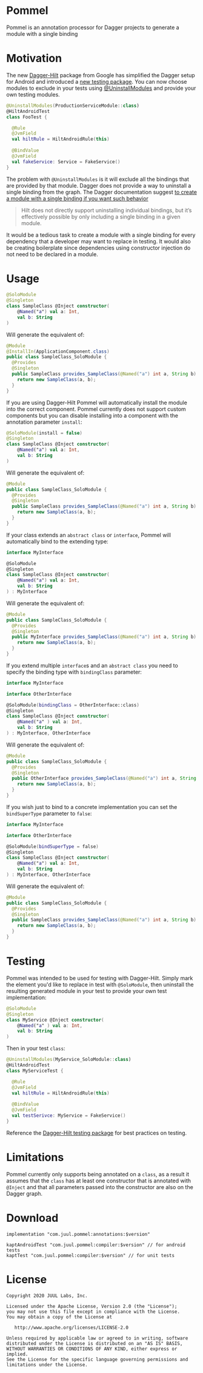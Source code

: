 # Pommel

Pommel is an annotation processor for Dagger projects to generate a module with a single binding

# Motivation

The new [Dagger-Hilt](https://dagger.dev/hilt/) package from Google has simplified the Dagger setup for
Android and introduced a [new testing package](https://dagger.dev/hilt/testing). You can now choose modules
to exclude in your tests using [@UninstallModules](https://dagger.dev/api/latest/dagger/hilt/android/testing/UninstallModules.html)
and provide your own testing modules.

```kotlin
@UninstallModules(ProductionServiceModule::class)
@HiltAndroidTest
class FooTest {

  @Rule
  @JvmField
  val hiltRule = HiltAndroidRule(this)
  
  @BindValue
  @JvmField
  val fakeService: Service = FakeService()
}
```
The problem with `@UninstallModules` is it will exclude all the bindings that are provided by that module. Dagger does
not provide a way to uninstall a single binding from the graph. The Dagger documentation suggest [to create a module with a single
binding if you want such behavior](https://dagger.dev/hilt/testing)


>Hilt does not directly support uninstalling individual bindings, but it’s effectively possible by only including a single binding in a given module.


It would be a tedious task to create a module with a single binding for every dependency that a developer may want to replace in testing. It would also be creating
boilerplate since dependencies using constructor injection do not need to be declared in a module.

# Usage

```kotlin
@SoloModule
@Singleton
class SampleClass @Inject constructor(
    @Named("a") val a: Int,
    val b: String
)
```

Will generate the equivalent of:

```java
@Module
@InstallIn(ApplicationComponent.class)
public class SampleClass_SoloModule {
  @Provides
  @Singleton
  public SampleClass provides_SampleClass(@Named("a") int a, String b) {
    return new SampleClass(a, b);
  }
}
```

If you are using Dagger-Hilt Pommel will automatically install the module into the correct component. Pommel currently does not support custom
components but you can disable installing into a component with the annotation parameter `install`:

```kotlin
@SoloModule(install = false)
@Singleton
class SampleClass @Inject constructor(
    @Named("a") val a: Int,
    val b: String
)
```

Will generate the equivalent of:

```java
@Module
public class SampleClass_SoloModule {
  @Provides
  @Singleton
  public SampleClass provides_SampleClass(@Named("a") int a, String b) {
    return new SampleClass(a, b);
  }
}
```

If your class extends an `abstract class` or `interface`, Pommel will automatically bind to the extending type:

```kotlin
interface MyInterface

@SoloModule
@Singleton
class SampleClass @Inject constructor(
    @Named("a") val a: Int,
    val b: String
) : MyInterface
```

Will generate the equivalent of:

```java
@Module
public class SampleClass_SoloModule {
  @Provides
  @Singleton
  public MyInterface provides_SampleClass(@Named("a") int a, String b) {
    return new SampleClass(a, b);
  }
}
```

If you extend multiple `interface`s and an `abstract class` you need to specify the binding type with `bindingClass` parameter:

```kotlin
interface MyInterface

interface OtherInterface

@SoloModule(bindingClass = OtherInterface::class)
@Singleton
class SampleClass @Inject constructor(
    @Named("a" ) val a: Int,
    val b: String
) : MyInterface, OtherInterface
```

Will generate the equivalent of:

```java
@Module
public class SampleClass_SoloModule {
  @Provides
  @Singleton
  public OtherInterface provides_SampleClass(@Named("a") int a, String b) {
    return new SampleClass(a, b);
  }
}
```

If you wish just to bind to a concrete implementation you can set the `bindSuperType` parameter to `false`:

```kotlin
interface MyInterface

interface OtherInterface

@SoloModule(bindSuperType = false)
@Singleton
class SampleClass @Inject constructor(
    @Named("a") val a: Int,
    val b: String
) : MyInterface, OtherInterface
```

Will generate the equivalent of:

```java
@Module
public class SampleClass_SoloModule {
  @Provides
  @Singleton
  public SampleClass provides_SampleClass(@Named("a") int a, String b) {
    return new SampleClass(a, b);
  }
}
```

# Testing

Pommel was intended to be used for testing with Dagger-Hilt. Simply mark the element you'd like to replace in test with `@SoloModule`, then uninstall the resulting generated module in your test to provide your own test implementation:

```kotlin
@SoloModule
@Singleton
class MyService @Inject constructor(
    @Named("a" ) val a: Int,
    val b: String
)
```

Then in your test `class`:

```kotlin
@UninstallModules(MyService_SoloModule::class)
@HiltAndroidTest
class MyServiceTest {

  @Rule
  @JvmField
  val hiltRule = HiltAndroidRule(this)
  
  @BindValue
  @JvmField
  val testSerivce: MyService = FakeService()
}
```

Reference the [Dagger-Hilt testing package](https://dagger.dev/hilt/testing) for best practices on testing.

# Limitations

Pommel currently only supports being annotated on a `class`, as a result it assumes that the `class` has at least one constructor that is annotated with `@Inject` and
that all parameters passed into the constructor are also on the Dagger graph.

# Download

```
implementation "com.juul.pommel:annotations:$version"

kaptAndroidTest "com.juul.pommel:compiler:$version" // for android tests
kaptTest "com.juul.pommel:compiler:$version" // for unit tests
```

# License

```
Copyright 2020 JUUL Labs, Inc.

Licensed under the Apache License, Version 2.0 (the "License");
you may not use this file except in compliance with the License.
You may obtain a copy of the License at

   http://www.apache.org/licenses/LICENSE-2.0

Unless required by applicable law or agreed to in writing, software
distributed under the License is distributed on an "AS IS" BASIS,
WITHOUT WARRANTIES OR CONDITIONS OF ANY KIND, either express or implied.
See the License for the specific language governing permissions and
limitations under the License.

